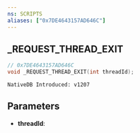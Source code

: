 ```yaml
---
ns: SCRIPTS
aliases: ["0x7DE4643157AD646C"]
---
```

## _REQUEST_THREAD_EXIT

```c
// 0x7DE4643157AD646C
void _REQUEST_THREAD_EXIT(int threadId);
```

```
NativeDB Introduced: v1207
```

## Parameters
* **threadId**:
